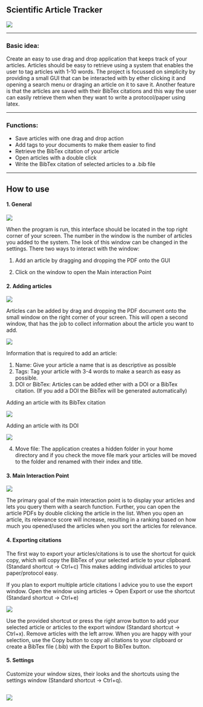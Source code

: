 ## Scientific Article Tracker

![](imgs/logo.png)

---

### Basic idea:

Create an easy to use drag and drop application that keeps track of your articles. Articles should be easy to retrieve using a system that enables the user to tag articles with 1-10 words. The project is focussed on simplicity by providing a small GUI that can be interacted with by ether clicking it and opening a search menu or draging an article on it to save it. Another feature is that the articles are saved with their BibTex citations and this way the user can easily retrieve them when they want to write a protocol/paper using latex.

---

### Functions:

* Save articles with one drag and drop action
* Add tags to your documents to make them easier to find 
* Retrieve the BibTex citation of your article
* Open articles with a double click
* Write the BibTex citation of selected articles to a .bib file

---

## How to use

#### 1. General

![](imgs/afk_GUI.png)

When the program is run, this interface should be located in the top right corner of your screen. The number in the
window is the number of articles you added to the system. The look of this window can be changed in the settings.
There two ways to interact with the window:

1. Add an article by dragging and dropping the PDF onto the GUI

2. Click on the window to open the Main interaction Point




#### 2. Adding articles

![](imgs/dnd.png)

Articles can be added by drag and dropping the PDF document onto the small window on the right corner of your screen.
This will open a second window, that has the job to collect information about the article you want to add.

![](imgs/add_GUI.png)

Information that is required to add an article:

1. Name: Give your article a name that is as descriptive as possible
2. Tags: Tag your article with 3-4 words to make a search as easy as possible.
3. DOI or BibTex: Articles can be added ether with a DOI or a BibTex citation. (If you add a DOI the BibTex will be
generated automatically)

Adding an article with its BibTex citation

![](imgs/paste%20BibTex.png)

Adding an article with its DOI

![](imgs/gernerate%20BibTex%20from%20DOI.png)

4. Move file: The application creates a hidden folder in your home directory and if you check the move file mark your
articles will be moved to the folder and renamed with their index and title. 

#### 3. Main Interaction Point

![](imgs/main_GUI.png)

The primary goal of the main interaction point is to display your articles and lets you query them with a search
function. Further, you can open the article PDFs by double clicking the article in the list. When you open an article,
its relevance score will increase, resulting in a ranking based on how much you opened/used the articles when you sort 
the articles for relevance.

#### 4. Exporting citations

The first way to export your articles/citations is to use the shortcut for quick copy, which will copy the BibTex of
your selected article to your clipboard. (Standard shortcut -> Ctrl+c) This makes adding individual articles to your
 paper/protocol easy.

If you plan to export multiple article citations I advice you to use the export window. Open the window using articles
-> Open Export or use the shortcut (Standard shortcut -> Ctrl+e)

![](imgs/export_GUI.png)

Use the provided shortcut or press the right arrow button to add your selected article or articles to the export window
(Standard shortcut -> Ctrl+x). Remove articles with the left arrow. When you are happy with your selection, use the 
Copy button to copy all citations to your clipboard or create a BibTex file (.bib) with the Export to BibTex button.

#### 5. Settings

Customize your window sizes, their looks and the shortcuts using the settings window (Standard shortcut -> Ctrl+q).

![](imgs/settings_GUI.png)
---
